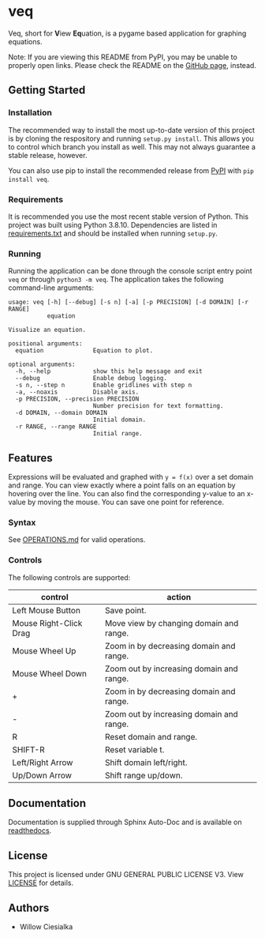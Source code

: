 # veq
Veq, short for **V**iew **Eq**uation, is a pygame based application for graphing equations.

Note: If you are viewing this README from PyPI, you may be unable to properly open links. Please check the README on the [GitHub page](https://github.com/wciesialka/veq), instead. 

## Getting Started

### Installation

The recommended way to install the most up-to-date version of this project is by cloning the respository and running `setup.py install`. This allows you to control which branch you install as well. This may not always guarantee a stable release, however.

You can also use pip to install the recommended release from [PyPI](https://pypi.org/project/veq/) with `pip install veq`.

### Requirements

It is recommended you use the most recent stable version of Python. This project was built using Python 3.8.10. Dependencies are listed in [requirements.txt](requirements.txt) and should be installed when running `setup.py`.

### Running

Running the application can be done through the console script entry point `veq` or through `python3 -m veq`. The application takes the following command-line arguments:

```
usage: veq [-h] [--debug] [-s n] [-a] [-p PRECISION] [-d DOMAIN] [-r RANGE]
           equation

Visualize an equation.

positional arguments:
  equation              Equation to plot.

optional arguments:
  -h, --help            show this help message and exit
  --debug               Enable debug logging.
  -s n, --step n        Enable gridlines with step n
  -a, --noaxis          Disable axis.
  -p PRECISION, --precision PRECISION
                        Number precision for text formatting.
  -d DOMAIN, --domain DOMAIN
                        Initial domain.
  -r RANGE, --range RANGE
                        Initial range.
```

## Features

Expressions will be evaluated and graphed with `y = f(x)` over a set domain and range. You can view exactly where a point falls on an equation by hovering over the line. You can also find the corresponding y-value to an x-value by moving the mouse. You can save one point for reference.

### Syntax

See [OPERATIONS.md](OPERATIONS.md) for valid operations.

### Controls

The following controls are supported:

| control | action |
| ------- | ------ |
| Left Mouse Button | Save point. |
| Mouse Right-Click Drag | Move view by changing domain and range. |
| Mouse Wheel Up | Zoom in by decreasing domain and range. |
| Mouse Wheel Down | Zoom out by increasing domain and range. |
| + | Zoom in by decreasing domain and range. |
| - | Zoom out by increasing domain and range. |
| R | Reset domain and range. |
| SHIFT-R | Reset variable t. |
| Left/Right Arrow | Shift domain left/right. |
| Up/Down Arrow | Shift range up/down. |

## Documentation

Documentation is supplied through Sphinx Auto-Doc and is available on [readthedocs](https://veq.readthedocs.io/en/latest/index.html).

## License

This project is licensed under GNU GENERAL PUBLIC LICENSE V3. View [LICENSE](LICENSE) for details.

## Authors

- Willow Ciesialka
